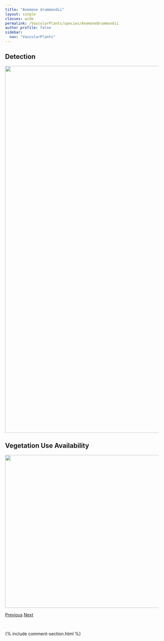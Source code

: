 ```yaml
---
title: "Anemone drummondii"
layout: single
classes: wide
permalink: /VascularPlants/species/AnemoneDrummondii
author_profile: false
sidebar:
  nav: "VascularPlants"
---
```


<h2>Detection</h2>

<a href="https://drive.google.com/uc?export=view&id=1-KkJ7IhqfybUpSrhuYDnnulk-gH_A8OW">
<img src="https://drive.google.com/uc?export=view&id=1-KkJ7IhqfybUpSrhuYDnnulk-gH_A8OW" height = "1200" width = "800">
</a>


<h2>Vegetation Use Availability</h2>

<a href="https://drive.google.com/uc?export=view&id=12geBFfOUKD7dgaDxOtjiWGj3IWr2K4hi">
<img src="https://drive.google.com/uc?export=view&id=12geBFfOUKD7dgaDxOtjiWGj3IWr2K4hi" height = "500" width = "1000">
</a>


<a href="/DevelopmentWebsite/VascularPlants/species/AnemoneCylindrica" class="pagination--pager" title="Anemone cylindrica">Previous</a> <a href="/DevelopmentWebsite/VascularPlants/species/AnemoneMultifida" class="pagination--pager" title="Anemone multifida">Next</a>

<p>&nbsp;</p>

{% include comment-section.html %}
